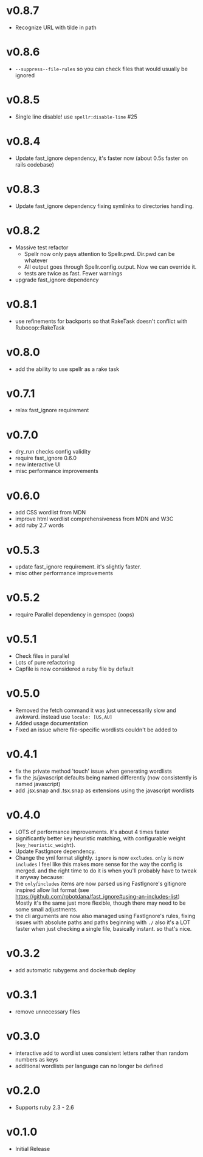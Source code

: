 # v0.8.7
- Recognize URL with tilde in path

# v0.8.6
- `--suppress--file-rules` so you can check files that would usually be ignored

# v0.8.5
- Single line disable! use `spellr:disable-line` #25

# v0.8.4
- Update fast_ignore dependency, it's faster now (about 0.5s faster on rails codebase)

# v0.8.3
- Update fast_ignore dependency fixing symlinks to directories handling.

# v0.8.2
- Massive test refactor
  - Spellr now only pays attention to Spellr.pwd. Dir.pwd can be whatever
  - All output goes through Spellr.config.output. Now we can override it.
  - tests are twice as fast. Fewer warnings
- upgrade fast_ignore dependency

# v0.8.1
- use refinements for backports so that RakeTask doesn't conflict with Rubocop::RakeTask

# v0.8.0
- add the ability to use spellr as a rake task

# v0.7.1
- relax fast_ignore requirement

# v0.7.0
- dry_run checks config validity
- require fast_ignore 0.6.0
- new interactive UI
- misc performance improvements

# v0.6.0
- add CSS wordlist from MDN
- improve html wordlist comprehensiveness from MDN and W3C
- add ruby 2.7 words

# v0.5.3
- update fast_ignore requirement. it's slightly faster.
- misc other performance improvements

# v0.5.2
- require Parallel dependency in gemspec (oops)

# v0.5.1
- Check files in parallel
- Lots of pure refactoring
- Capfile is now considered a ruby file by default

# v0.5.0
- Removed the fetch command it was just unnecessarily slow and awkward. instead use `locale: [US,AU]`
- Added usage documentation
- Fixed an issue where file-specific wordlists couldn't be added to

# v0.4.1
- fix the private method 'touch' issue when generating wordlists
- fix the js/javascript defaults being named differently (now consistently is named javascript)
- add .jsx.snap and .tsx.snap as extensions using the javascript wordlists

# v0.4.0
- LOTS of performance improvements. it's about 4 times faster
- significantly better key heuristic matching, with configurable weight (`key_heuristic_weight`).
- Update FastIgnore dependency.
- Change the yml format slightly. `ignore` is now `excludes`. `only` is now `includes`
  I feel like this makes more sense for the way the config is merged. and the right time to do it is when you'll probably have to tweak it anyway because:
- the `only`/`includes` items are now parsed using FastIgnore's gitignore inspired allow list format
  (see https://github.com/robotdana/fast_ignore#using-an-includes-list)
  Mostly it's the same just more flexible, though there may need to be some small adjustments.
- the cli arguments are now also managed using FastIgnore's rules, fixing issues with absolute paths and paths beginning with `./` also it's a LOT faster when just checking a single file, basically instant. so that's nice.

# v0.3.2
- add automatic rubygems and dockerhub deploy

# v0.3.1
- remove unnecessary files

# v0.3.0
- interactive add to wordlist uses consistent letters rather than random numbers as keys
- additional wordlists per language can no longer be defined

# v0.2.0
- Supports ruby 2.3 - 2.6

# v0.1.0
- Initial Release
